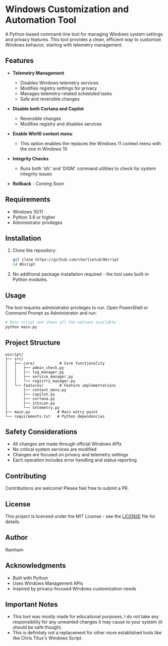 # Windows Customization and Automation Tool

A Python-based command-line tool for managing Windows system settings and privacy features. This tool provides a clean, efficient way to customize Windows behavior, starting with telemetry management.

## Features

- **Telemetry Management**
  - Disables Windows telemetry services
  - Modifies registry settings for privacy
  - Manages telemetry-related scheduled tasks
  - Safe and reversible changes

- **Disable both Cortana and Copilot**
  - Reversible changes
  - Modifies registry and disables services

- **Enable Win10 context menu**
  - This option enables the replaces the Windows 11 context menu with the one in Windows 10

- **Integrity Checks**
  - Runs both 'sfc' and 'DISM' command utilities to check for system integrity issues

- **Rollback** - *Coming Soon*

## Requirements

- Windows 10/11
- Python 3.6 or higher
- Administrator privileges

## Installation

1. Clone the repository:
   ```bash
   git clone https://github.com/charlietud/WScript
   cd WScript
   ```

2. No additional package installation required - the tool uses built-in Python modules.

## Usage

The tool requires administrator privileges to run. Open PowerShell or Command Prompt as Administrator and run:

```bash
# Runs script and shows all the options available
python main.py
```

## Project Structure

```
wscript/
├── src/
│   ├── core/           # Core functionality
│   │   ├── admin_check.py
│   │   ├── log_manager.py
│   │   ├── service_manager.py
│   │   └── registry_manager.py
│   └── features/       # Feature implementations
│       ├── context_menu.py
│       ├── copilot.py
│       ├── cortana.py
│       ├── intscan.py
│       └── telemetry.py
├── main.py            # Main entry point
└── requirements.txt   # Python dependencies
```

## Safety Considerations

- All changes are made through official Windows APIs
- No critical system services are modified
- Changes are focused on privacy and telemetry settings
- Each operation includes error handling and status reporting

## Contributing

Contributions are welcome! Please feel free to submit a PR.

## License

This project is licensed under the MIT License - see the [LICENSE](LICENSE) file for details.

## Author

Ramham

## Acknowledgments

- Built with Python
- Uses Windows Management APIs
- Inspired by privacy-focused Windows customization needs

## Important Notes

- This tool was mostly made for educational purposes, I do not take any responsibility for any unwanted changes it may cause to your system (it should be safe though).
- This is definitely not a replacement for other more established tools like like Chris Titus's Windows Script.